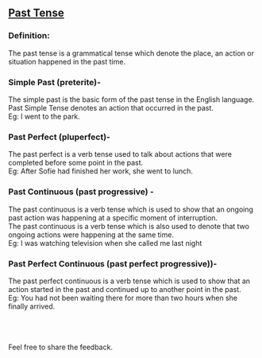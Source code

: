 ## [Past Tense](https://Prayuja-Teli.github.io/Blog/PastTense)

### Definition:<br/>
The past tense is a grammatical tense which denote the place, an action or situation happened in the past time.

### Simple Past (preterite)- <br/>
The simple past is the basic form of the past tense in the English language. <br/>
Past Simple Tense denotes an action that occurred in the past.<br/>
Eg: I went to the park.<br/>

### Past Perfect (pluperfect)-<br/>
The past perfect is a verb tense used to talk about actions that were completed before some point in the past.<br/>
Eg: After Sofie had finished her work, she went to lunch.<br/>

### Past Continuous (past progressive) -<br/>
The past continuous is a verb tense which is used to show that an ongoing past action was happening at a specific moment of interruption.<br/>
The past continuous is a verb tense which is also used to denote that two ongoing actions were happening at the same time.<br/>
Eg: I was watching television when she called me last night<br/>

### Past Perfect Continuous (past perfect progressive))- <br/>
The past perfect continuous is a verb tense which is used to show that an action started in the past and continued up to another point in the past.<br/>
Eg: You had not been waiting there for more than two hours when she finally arrived.<br/><br/><br/><br/>

Feel free to share the feedback.


